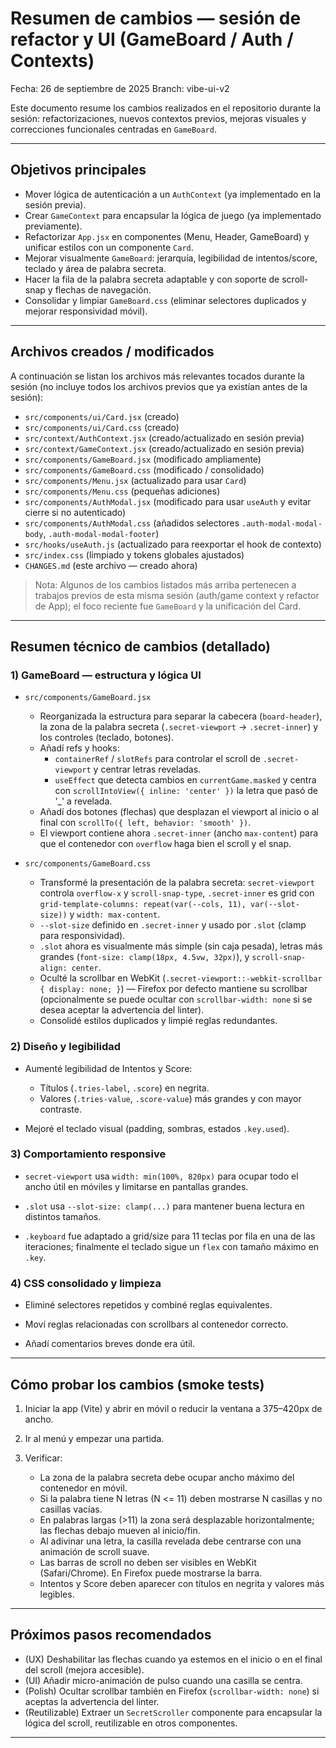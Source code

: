 # Resumen de cambios — sesión de refactor y UI (GameBoard / Auth / Contexts)

Fecha: 26 de septiembre de 2025
Branch: vibe-ui-v2

Este documento resume los cambios realizados en el repositorio durante la sesión: refactorizaciones, nuevos contextos previos, mejoras visuales y correcciones funcionales centradas en `GameBoard`.

---

## Objetivos principales

- Mover lógica de autenticación a un `AuthContext` (ya implementado en la sesión previa).
- Crear `GameContext` para encapsular la lógica de juego (ya implementado previamente).
- Refactorizar `App.jsx` en componentes (Menu, Header, GameBoard) y unificar estilos con un componente `Card`.
- Mejorar visualmente `GameBoard`: jerarquía, legibilidad de intentos/score, teclado y área de palabra secreta.
- Hacer la fila de la palabra secreta adaptable y con soporte de scroll-snap y flechas de navegación.
- Consolidar y limpiar `GameBoard.css` (eliminar selectores duplicados y mejorar responsividad móvil).

---

## Archivos creados / modificados

A continuación se listan los archivos más relevantes tocados durante la sesión (no incluye todos los archivos previos que ya existían antes de la sesión):

- `src/components/ui/Card.jsx` (creado)
- `src/components/ui/Card.css` (creado)
- `src/context/AuthContext.jsx` (creado/actualizado en sesión previa)
- `src/context/GameContext.jsx` (creado/actualizado en sesión previa)
- `src/components/GameBoard.jsx` (modificado ampliamente)
- `src/components/GameBoard.css` (modificado / consolidado)
- `src/components/Menu.jsx` (actualizado para usar `Card`)
- `src/components/Menu.css` (pequeñas adiciones)
- `src/components/AuthModal.jsx` (modificado para usar `useAuth` y evitar cierre si no autenticado)
- `src/components/AuthModal.css` (añadidos selectores `.auth-modal-modal-body`, `.auth-modal-modal-footer`)
- `src/hooks/useAuth.js` (actualizado para reexportar el hook de contexto)
- `src/index.css` (limpiado y tokens globales ajustados)
- `CHANGES.md` (este archivo — creado ahora)

> Nota: Algunos de los cambios listados más arriba pertenecen a trabajos previos de esta misma sesión (auth/game context y refactor de App); el foco reciente fue `GameBoard` y la unificación del Card.

---

## Resumen técnico de cambios (detallado)


### 1) GameBoard — estructura y lógica UI

- `src/components/GameBoard.jsx`

  - Reorganizada la estructura para separar la cabecera (`board-header`), la zona de la palabra secreta (`.secret-viewport` -> `.secret-inner`) y los controles (teclado, botones).
  - Añadí refs y hooks:
    - `containerRef` / `slotRefs` para controlar el scroll de `.secret-viewport` y centrar letras reveladas.
    - `useEffect` que detecta cambios en `currentGame.masked` y centra con `scrollIntoView({ inline: 'center' })` la letra que pasó de '_' a revelada.
  - Añadí dos botones (flechas) que desplazan el viewport al inicio o al final con `scrollTo({ left, behavior: 'smooth' })`.
  - El viewport contiene ahora `.secret-inner` (ancho `max-content`) para que el contenedor con `overflow` haga bien el scroll y el snap.

- `src/components/GameBoard.css`
  - Transformé la presentación de la palabra secreta: `secret-viewport` controla `overflow-x` y `scroll-snap-type`, `.secret-inner` es grid con `grid-template-columns: repeat(var(--cols, 11), var(--slot-size))` y `width: max-content`.
  - `--slot-size` definido en `.secret-inner` y usado por `.slot` (clamp para responsividad).
  - `.slot` ahora es visualmente más simple (sin caja pesada), letras más grandes (`font-size: clamp(18px, 4.5vw, 32px)`), y `scroll-snap-align: center`.
  - Oculté la scrollbar en WebKit (`.secret-viewport::-webkit-scrollbar { display: none; }`) — Firefox por defecto mantiene su scrollbar (opcionalmente se puede ocultar con `scrollbar-width: none` si se desea aceptar la advertencia del linter).
  - Consolidé estilos duplicados y limpié reglas redundantes.

### 2) Diseño y legibilidad

- Aumenté legibilidad de Intentos y Score:

  - Títulos (`.tries-label`, `.score`) en negrita.
  - Valores (`.tries-value`, `.score-value`) más grandes y con mayor contraste.
- Mejoré el teclado visual (padding, sombras, estados `.key.used`).

### 3) Comportamiento responsive

- `secret-viewport` usa `width: min(100%, 820px)` para ocupar todo el ancho útil en móviles y limitarse en pantallas grandes.

- `.slot` usa `--slot-size: clamp(...)` para mantener buena lectura en distintos tamaños.
- `.keyboard` fue adaptado a grid/size para 11 teclas por fila en una de las iteraciones; finalmente el teclado sigue un `flex` con tamaño máximo en `.key`.

### 4) CSS consolidado y limpieza

- Eliminé selectores repetidos y combiné reglas equivalentes.

- Moví reglas relacionadas con scrollbars al contenedor correcto.
- Añadí comentarios breves donde era útil.

---

## Cómo probar los cambios (smoke tests)

1. Iniciar la app (Vite) y abrir en móvil o reducir la ventana a 375–420px de ancho.

2. Ir al menú y empezar una partida.
3. Verificar:
   - La zona de la palabra secreta debe ocupar ancho máximo del contenedor en móvil.
   - Si la palabra tiene N letras (N <= 11) deben mostrarse N casillas y no casillas vacías.
   - En palabras largas (>11) la zona será desplazable horizontalmente; las flechas debajo mueven al inicio/fin.
   - Al adivinar una letra, la casilla revelada debe centrarse con una animación de scroll suave.
   - Las barras de scroll no deben ser visibles en WebKit (Safari/Chrome). En Firefox puede mostrarse la barra.
   - Intentos y Score deben aparecer con títulos en negrita y valores más legibles.

---

## Próximos pasos recomendados

- (UX) Deshabilitar las flechas cuando ya estemos en el inicio o en el final del scroll (mejora accesible).
- (UI) Añadir micro-animación de pulso cuando una casilla se centra.
- (Polish) Ocultar scrollbar también en Firefox (`scrollbar-width: none`) si aceptas la advertencia del linter.
- (Reutilizable) Extraer un `SecretScroller` componente para encapsular la lógica del scroll, reutilizable en otros componentes.

---